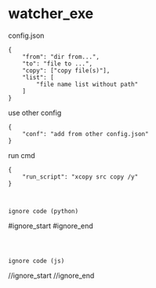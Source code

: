 # watcher_exe
config.json
```
{
    "from": "dir from...",
    "to": "file to ...",
    "copy": ["copy file(s)"],
    "list": [
        "file name list without path"
    ]
}
```

use other config
```
{
    "conf": "add from other config.json"
}
```

run cmd
```
{
    "run_script": "xcopy src copy /y"
}



ignore code (python)
```
#ignore_start
#ignore_end
```



ignore code (js)
```
//ignore_start
//ignore_end
```
